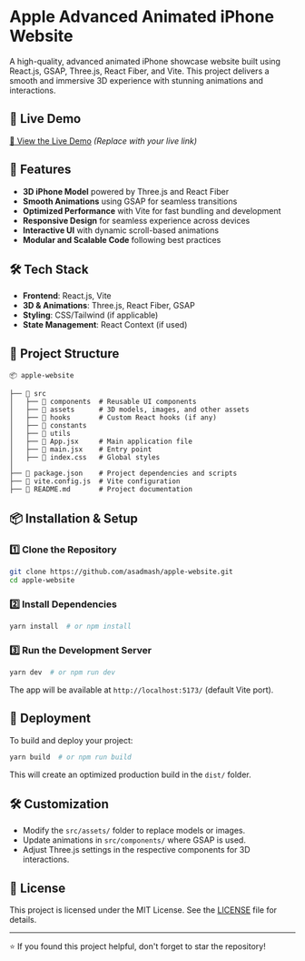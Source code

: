 # Apple Advanced Animated iPhone Website

A high-quality, advanced animated iPhone showcase website built using React.js, GSAP, Three.js, React Fiber, and Vite. This project delivers a smooth and immersive 3D experience with stunning animations and interactions.

## 🚀 Live Demo

[🔗 View the Live Demo](#) _(Replace with your live link)_

## 📌 Features

- **3D iPhone Model** powered by Three.js and React Fiber
- **Smooth Animations** using GSAP for seamless transitions
- **Optimized Performance** with Vite for fast bundling and development
- **Responsive Design** for seamless experience across devices
- **Interactive UI** with dynamic scroll-based animations
- **Modular and Scalable Code** following best practices

## 🛠️ Tech Stack

- **Frontend**: React.js, Vite
- **3D & Animations**: Three.js, React Fiber, GSAP
- **Styling**: CSS/Tailwind (if applicable)
- **State Management**: React Context (if used)

## 📂 Project Structure

```
📦 apple-website

├── 📂 src
│   ├── 📂 components  # Reusable UI components
│   ├── 📂 assets      # 3D models, images, and other assets
│   ├── 📂 hooks       # Custom React hooks (if any)
│   ├── 📂 constants
│   ├── 📂 utils
│   ├── 📜 App.jsx     # Main application file
│   ├── 📜 main.jsx    # Entry point
│   ├── 📜 index.css   # Global styles
│
├── 📜 package.json    # Project dependencies and scripts
├── 📜 vite.config.js  # Vite configuration
├── 📜 README.md       # Project documentation
```

## 📦 Installation & Setup

### 1️⃣ Clone the Repository
```sh
git clone https://github.com/asadmash/apple-website.git
cd apple-website
```

### 2️⃣ Install Dependencies
```sh
yarn install  # or npm install
```

### 3️⃣ Run the Development Server
```sh
yarn dev  # or npm run dev
```

The app will be available at `http://localhost:5173/` (default Vite port).

## 🚀 Deployment

To build and deploy your project:
```sh
yarn build  # or npm run build
```
This will create an optimized production build in the `dist/` folder.

## 🛠️ Customization

- Modify the `src/assets/` folder to replace models or images.
- Update animations in `src/components/` where GSAP is used.
- Adjust Three.js settings in the respective components for 3D interactions.

## 📜 License

This project is licensed under the MIT License. See the [LICENSE](LICENSE) file for details.

---

⭐ If you found this project helpful, don't forget to star the repository!
